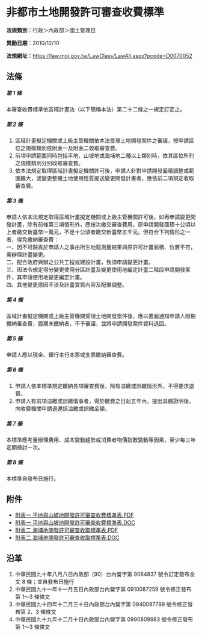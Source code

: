 # 非都市土地開發許可審查收費標準



**法規類別**：行政＞內政部＞國土管理目

**異動日期**：2010/12/10  

**法規網址**：https://law.moj.gov.tw/LawClass/LawAll.aspx?pcode=D0070052



## 法條
##### 第 1 條
本審查收費標準依區域計畫法（以下簡稱本法）第二十二條之一規定訂定之。

##### 第 2 條
1. 區域計畫擬定機關或上級主管機關依本法受理土地開發案件之審議，按申請區位之規模類別依附表一及附表二收取審查費。
1. 前項申請範圍同時包括平地、山坡地或海埔地二種以上類別時，依其區位所列之規模類別分別收取審查費。
1. 依本法規定取得區域計畫擬定機關許可後，申請人針對申請開發面積調整或範圍擴大，或變更整體土地使用性質提送變更開發計畫者，應依前二項規定收取審查費。

##### 第 3 條
申請人依本法規定取得區域計畫擬定機關或上級主管機關許可後，如再申請變更開發計畫，除有前條第三項情形外，應按次繳交審查費用，原申請開發面積十公頃以上者繳交新臺幣一萬元，不足十公頃者繳交新臺幣五千元。但符合下列情形之一者，得免繳納審查費：  
一、因不可歸責於申請人之事由所生地籍測量結果與原許可計畫面積、位置不符，需辦理計畫變更。  
二、配合政府興辦之公共工程或建設計畫，致須申請變更計畫。  
三、因法令規定得分變更使用分區計畫及變更使用地編定計畫二階段申請開發案件，其申請使用地變更編定計畫。  
四、其他變更原因不涉及計畫實質內容及配置調整。

##### 第 4 條
區域計畫擬定機關或上級主管機關受理土地開發案件後，應以書面通知申請人限期繳納審查費，屆期未繳納者，不予審議，並將申請開發案件資料退回。

##### 第 5 條
申請人應以現金、銀行本行本票或支票繳納審查費。

##### 第 6 條
1. 申請人依本標準規定繳納各項審查費後，除有溢繳或誤繳情形外，不得要求退費。
1. 申請人有前項溢繳或誤繳情事者，得於繳費之日起五年內，提出具體證明後，向收費機關申請退還該溢繳或誤繳金額。

##### 第 7 條
本標準應考量辦理費用、成本變動趨勢或消費者物價指數變動等因素，至少每三年定期檢討一次。

##### 第 8 條
本標準自發布日施行。
## 附件
* [附表一  平地與山坡地開發許可審查收費標準表.PDF](https://law.moj.gov.tw/LawClass/LawGetFile.ashx?FileId=0000234927)
* [附表一  平地與山坡地開發許可審查收費標準表.DOC](https://law.moj.gov.tw/LawClass/LawGetFile.ashx?FileId=0000086977)
* [附表二  海埔地開發許可審查收取標準表.PDF](https://law.moj.gov.tw/LawClass/LawGetFile.ashx?FileId=0000234928)
* [附表二  海埔地開發許可審查收取標準表.DOC](https://law.moj.gov.tw/LawClass/LawGetFile.ashx?FileId=0000086978)
## 沿革
1. 中華民國九十年八月八日內政部（90）台內營字第 9084837  號令訂定發布全文 8  條；並自發布日施行
1. 中華民國九十一年十一月五日內政部台內營字第 0910087259 號令修正發布第 1～3 條條文
1. 中華民國九十四年十二月三十日內政部台內營字第 0940087799 號令修正發布第 2、3 條條文
1. 中華民國九十九年十二月十日內政部台內營字第 0990809983 號令修正發布第 1～3 條條文
